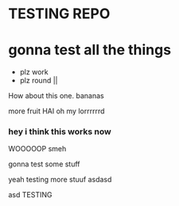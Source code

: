 # TESTING REPO #

gonna test all the things
=========================

* plz work
* plz round ||

How about this one. 
bananas

more fruit
HAI
oh my lorrrrrrd

### hey i think this works now
WOOOOOP
smeh


gonna test some stuff

yeah testing more stuuf
asdasd

asd
TESTING
